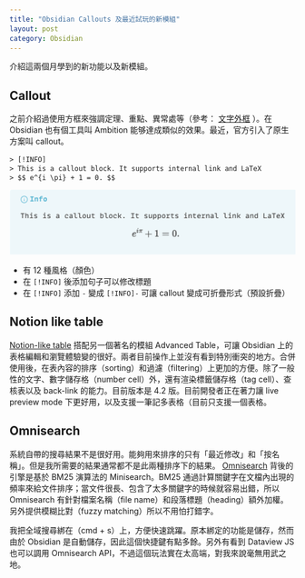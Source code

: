```yaml
---
title: "Obsidian Callouts 及最近試玩的新模組"
layout: post
category: Obsidian
---
```


介紹這兩個月學到的新功能以及新模組。

## Callout

之前介紹過使用方框來強調定理、重點、異常處等（參考： [文字外框](https://yfwu.dev/tools/2021/11/17/border-example.html) ）。在 Obsidian 也有個工具叫 Ambition 能够達成類似的效果。最近，官方引入了原生方案叫 callout。

```
> [!INFO]
> This is a callout block. It supports internal link and LaTeX
> $$ e^{i \pi} + 1 = 0. $$
```

![blog-obsidian-callout.png](/assets/img/blog-obsidian-callout.png)

- 有 12 種風格（顏色）
- 在 `[!INFO]` 後添加句子可以修改標題
- 在 `[!INFO]` 添加 `-` 變成 `[!INFO]-` 可讓 callout 變成可折疊形式（預設折疊）

## Notion like table

[Notion-like table](https://github.com/trey-wallis/obsidian-notion-like-tables) 搭配另一個著名的模組 Advanced Table，可讓 Obsidian 上的表格編輯和瀏覽體驗變的很好。兩者目前操作上並沒有看到特別衝突的地方。合併使用後，在表內容的排序（sorting）和過濾（filtering）上更加的方便。除了一般性的文字、數字儲存格（number cell）外，還有渲染標籤儲存格（tag cell）、查核表以及 back-link 的能力。目前版本是 4.2 版。目前開發者正在著力讓 live preview mode 下更好用，以及支援一筆記多表格（目前只支援一個表格。

## Omnisearch

系統自帶的搜尋結果不是很好用。能夠用來排序的只有「最近修改」和「按名稱」。但是我所需要的結果通常都不是此兩種排序下的結果。 [Omnisearch](https://github.com/scambier/obsidian-omnisearch) 背後的引擎是基於 BM25 演算法的 Minisearch。BM25 通過計算關鍵字在文檔內出現的頻率來給文件排序；當文件很長、包含了太多關鍵字的時候就容易出錯，所以 Omnisearch 有針對檔案名稱（file name）和段落標題（heading）額外加權。另外提供模糊比對（fuzzy matching）所以不用怕打錯字。

我把全域搜尋綁在（cmd + s）上，方便快速跳躍。原本綁定的功能是儲存，然而由於 Obsidian 是自動儲存，因此這個快捷鍵有點多餘。另外有看到 Dataview JS 也可以調用 Omnisearch API，不過這個玩法實在太高端，對我來說毫無用武之地。
